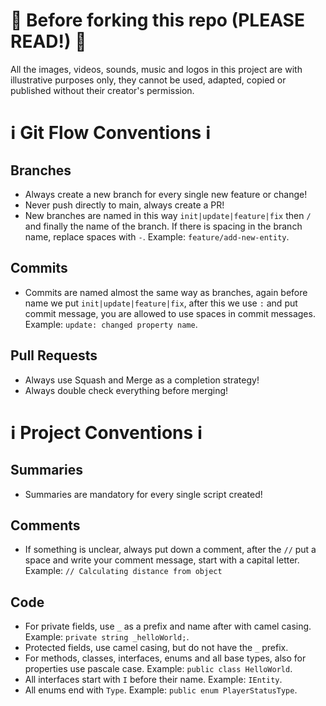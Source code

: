 # 🚨 Before forking this repo (PLEASE READ!) 🚨
All the images, videos, sounds, music and logos in this project are with illustrative purposes only, they cannot be used, adapted, copied or published without their creator's permission.

# ℹ️ Git Flow Conventions ℹ️

## Branches
* Always create a new branch for every single new feature or change!
* Never push directly to main, always create a PR!
* New branches are named in this way ```init|update|feature|fix``` then ```/``` and finally the name of the branch. If there is spacing in the branch name, replace spaces with ```-```. Example: ```feature/add-new-entity```.

## Commits
* Commits are named almost the same way as branches, again before name we put ```init|update|feature|fix```, after this we use ```:``` and put commit message, you are allowed to use spaces in commit messages. Example: ```update: changed property name```.

## Pull Requests
* Always use Squash and Merge as a completion strategy!
* Always double check everything before merging!

# ℹ️ Project Conventions ℹ️

## Summaries
* Summaries are mandatory for every single script created!

## Comments
* If something is unclear, always put down a comment, after the ```//``` put a space and write your comment message, start with a capital letter. Example: ```// Calculating distance from object```

## Code
* For private fields, use ```_``` as a prefix and name after with camel casing. Example: ```private string _helloWorld;```.
* Protected fields, use camel casing, but do not have the ```_``` prefix.
* For methods, classes, interfaces, enums and all base types, also for properties use pascale case. Example: ```public class HelloWorld```.
* All interfaces start with ```I``` before their name. Example: ```IEntity```.
* All enums end with ```Type```. Example: ```public enum PlayerStatusType```.
